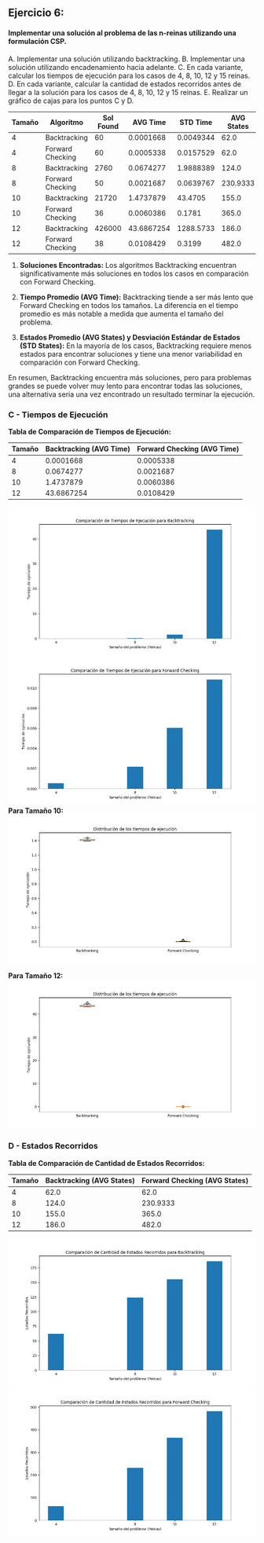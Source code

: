 
## Ejercicio 6: 
#### Implementar una solución al problema de las n-reinas utilizando una formulación CSP. 
A. Implementar una solución utilizando backtracking.
B. Implementar una solución utilizando encadenamiento hacia adelante.
C. En cada variante, calcular los tiempos de ejecución para los casos de 4, 8, 10, 12 y 15 reinas. 
D. En cada variante, calcular la cantidad de estados recorridos antes de llegar a la solución para los casos de 4, 8, 10, 12 y 15 reinas. 
E. Realizar un gráfico de cajas para los puntos C y D.

| Tamaño | Algoritmo       | Sol Found | AVG Time    | STD Time    | AVG States | STD States |
|--------|-----------------|-----------|-------------|-------------|------------|------------|
| 4      | Backtracking    | 60        | 0.0001668   | 0.0049344   | 62.0       | 35.2136    |
| 4      | Forward Checking| 60        | 0.0005338   | 0.0157529   | 62.0       | 35.2136    |
| 8      | Backtracking    | 2760      | 0.0674277   | 1.9888389   | 124.0      | 70.4273    |
| 8      | Forward Checking| 50        | 0.0021687   | 0.0639767   | 230.9333   | 121.7388   |
| 10     | Backtracking    | 21720     | 1.4737879   | 43.4705     | 155.0      | 88.0341    |
| 10     | Forward Checking| 36        | 0.0060386   | 0.1781     | 365.0      | 213.0849   |
| 12     | Backtracking    | 426000    | 43.6867254  | 1288.5733   | 186.0      | 105.6409   |
| 12     | Forward Checking| 38        | 0.0108429   | 0.3199     | 482.0      | 237.9029   |


1. **Soluciones Encontradas:** Los algoritmos Backtracking encuentran significativamente más soluciones en todos los casos en comparación con Forward Checking.

2. **Tiempo Promedio (AVG Time):** Backtracking tiende a ser más lento que Forward Checking en todos los tamaños. La diferencia en el tiempo promedio es más notable a medida que aumenta el tamaño del problema.

3. **Estados Promedio (AVG States) y Desviación Estándar de Estados (STD States):** En la mayoría de los casos, Backtracking requiere menos estados para encontrar soluciones y tiene una menor variabilidad en comparación con Forward Checking.

En resumen, Backtracking encuentra más soluciones, pero para problemas grandes se puede volver muy lento para encontrar todas las soluciones, una alternativa seria una vez encontrado un resultado terminar la ejecución.


### C - Tiempos de Ejecución

**Tabla de Comparación de Tiempos de Ejecución:**

| Tamaño | Backtracking (AVG Time) | Forward Checking (AVG Time) |
|--------|-------------------------|-----------------------------|
| 4      | 0.0001668               | 0.0005338                   |
| 8      | 0.0674277               | 0.0021687                   |
| 10     | 1.4737879               | 0.0060386                   |
| 12     | 43.6867254              | 0.0108429                   |

![Back_Times.png.png](./pics/Back_Times.png)
![Forw_Times.png.png](./pics/Forw_Times.png)
**Para Tamaño 10:**
![time_10.png](./pics/time_10.png)

**Para Tamaño 12:**
![time_12.png](./pics/time_12.png)

### D - Estados Recorridos

**Tabla de Comparación de Cantidad de Estados Recorridos:**

| Tamaño | Backtracking (AVG States) | Forward Checking (AVG States) |
|--------|---------------------------|-------------------------------|
| 4      | 62.0                      | 62.0                          |
| 8      | 124.0                     | 230.9333                      |
| 10     | 155.0                     | 365.0                         |
| 12     | 186.0                     | 482.0                         |


![Back_States.png.png](./pics/Back_States.png)
![Forw_States.png.png](./pics/Forw_States.png)
